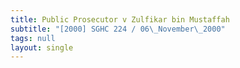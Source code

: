 ```yaml
---
title: Public Prosecutor v Zulfikar bin Mustaffah
subtitle: "[2000] SGHC 224 / 06\_November\_2000"
tags: null
layout: single
---
```


